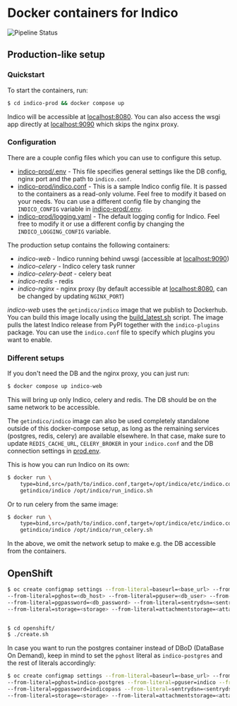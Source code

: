 # Docker containers for Indico

![Pipeline Status](https://github.com/indico/indico-containers/actions/workflows/ci.yml/badge.svg)

## Production-like setup

### Quickstart

To start the containers, run:
```sh
$ cd indico-prod && docker compose up
```

Indico will be accessible at [localhost:8080](localhost:8080). You can also access the wsgi app directly at [localhost:9090](localhost:9090) which skips the nginx proxy.

### Configuration

There are a couple config files which you can use to configure this setup.
- [indico-prod/.env](indico-prod.env) - This file specifies general settings like the DB config, nginx port and the path to `indico.conf`.
- [indico-prod/indico.conf](indico.prod.conf) - This is a sample Indico config file. It is passed to the containers as a read-only volume. Feel free to modify it based on your needs. You can use a different config file by changing the `INDICO_CONFIG` variable in [indico-prod/.env](indico-prod.env).
- [indico-prod/logging.yaml](indico-prod/logging.yaml) - The default logging config for Indico. Feel free to modify it or use a different config by changing the `INDICO_LOGGING_CONFIG` variable.

The production setup contains the following containers:
- _indico-web_ - Indico running behind uwsgi (accessible at [localhost:9090](localhost:9090))
- _indico-celery_ - Indico celery task runner
- _indico-celery-beat_ - celery beat
- _indico-redis_ - redis
- _indico-nginx_ - nginx proxy (by default accessible at [localhost:8080](localhost:8080), can be changed by updating `NGINX_PORT`)

_indico-web_ uses the `getindico/indico` image that we publish to Dockerhub. You can build this image locally using the [build_latest.sh](build_latest.sh) script. The image pulls the latest Indico release from PyPI together with the `indico-plugins` package. You can use the `indico.conf` file to specify which plugins you want to enable.

### Different setups

If you don't need the DB and the nginx proxy, you can just run:
```sh
$ docker compose up indico-web
```

This will bring up only Indico, celery and redis. The DB should be on the same network to be accessible.

The `getindico/indico` image can also be used completely standalone outside of this docker-compose setup, as long as the remaining services (postgres, redis, celery) are available elsewhere. In that case, make sure to update `REDIS_CACHE_URL`, `CELERY_BROKER` in your `indico.conf` and the DB connection settings in [prod.env](prod.env).

This is how you can run Indico on its own:
```sh
$ docker run \
    type=bind,src=/path/to/indico.conf,target=/opt/indico/etc/indico.conf \
    getindico/indico /opt/indico/run_indico.sh
```

Or to run celery from the same image:
```sh
$ docker run \
    type=bind,src=/path/to/indico.conf,target=/opt/indico/etc/indico.conf \
    getindico/indico /opt/indico/run_celery.sh
```

In the above, we omit the network setup to make e.g. the DB accessible from the containers.

## OpenShift

```sh
$ oc create configmap settings --from-literal=baseurl=<base_url> --from-literal=pgdatabase=<db_name>
--from-literal=pghost=<db_host> --from-literal=pguser=<db_user> --from-literal=pgport=<db_port>
--from-literal=pgpassword=<db_password> --from-literal=sentrydsn=<sentrydsn> --from-literal=secretkey=<secretkey>
--from-literal=storage=<storage> --from-literal=attachmentstorage=<attachment_storage>


$ cd openshift/
$ ./create.sh
```

In case you want to run the postgres container instead of DBoD (DataBase On Demand), keep in mind to set the `pghost`
literal as `indico-postgres` and the rest of literals accordingly:

```sh
$ oc create configmap settings --from-literal=baseurl=<base_url> --from-literal=pgdatabase=indico
--from-literal=pghost=indico-postgres --from-literal=pguser=indico --from-literal=pgport=5432
--from-literal=pgpassword=indicopass --from-literal=sentrydsn=<sentrydsn> --from-literal=secretkey=<secretkey>
--from-literal=storage=<storage> --from-literal=attachmentstorage=<attachment_storage>
```
